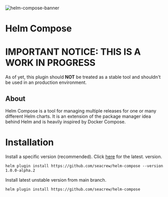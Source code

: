 ![helm-compose-banner](https://user-images.githubusercontent.com/18513179/212496531-1d166236-ed88-411d-8403-ad1f94d28846.png)
# Helm Compose

# IMPORTANT NOTICE: THIS IS A WORK IN PROGRESS
As of yet, this plugin should __NOT__ be treated as a stable tool and shouldn't be used in an production environment.

## About
Helm Compose is a tool for managing multiple releases for one or many different Helm charts. It is an extension of the package manager idea behind Helm and is heavily inspired by Docker Compose.

# Installation
Install a specific version (recommended). Click [here](https://github.com/seacrew/helm-compose/releases/latest) for the latest. version.
```
helm plugin install https://github.com/seacrew/helm-compose --version 1.0.0-alpha.2
```

Install latest unstable version from main branch.
```
helm plugin install https://github.com/seacrew/helm-compose
```

